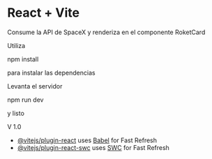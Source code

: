 # React + Vite
Consume la API de SpaceX y renderiza en el componente RoketCard 

Utiliza 

npm install

para instalar las dependencias

Levanta el servidor

npm run dev

y listo



V 1.0



- [@vitejs/plugin-react](https://github.com/vitejs/vite-plugin-react/blob/main/packages/plugin-react/README.md) uses [Babel](https://babeljs.io/) for Fast Refresh
- [@vitejs/plugin-react-swc](https://github.com/vitejs/vite-plugin-react-swc) uses [SWC](https://swc.rs/) for Fast Refresh
